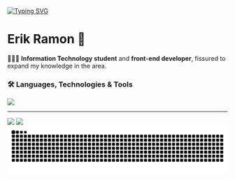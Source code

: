 <div align="left">
  <a href="https://git.io/typing-svg">
    <img src="https://readme-typing-svg.demolab.com?font=Jetbrains+mono+nerd&weight=600&size=22&pause=1000&color=988BC7&center=false&vCenter=true&random=false&width=525&lines=console.log('Welcome+to+my+profile!')" alt="Typing SVG">
  </a>
</div>

<h1>Erik Ramon 🚀</h1>

👨🏻‍💻 **Information Technology student** and **front-end developer**, fissured to expand my knowledge in the area.



### 🛠️ Languages, Technologies & Tools

<div style="display: flex">
  <img src="https://skillicons.dev/icons?i=react,javascript,html,css,java,arduino,vscode,git,github" />
</div>

---

<div align="left">
  <img height="180em" src="https://github-readme-stats.vercel.app/api?username=Erik3331&theme=omni&show_icons=true&hide_border=false&count_private=true" />
  <img height="180em" src="https://github-readme-stats.vercel.app/api/top-langs/?username=Erik3331&theme=omni&show_icons=true&hide_border=false&layout=compact" />
</div>



<picture align="center">
  <source media="(prefers-color-scheme: dark)" srcset="https://raw.githubusercontent.com/Erik3331/Erik3331/output/github-contribution-grid-snake-dark.svg">
  <source media="(prefers-color-scheme: light)" srcset="https://raw.githubusercontent.com/Erik3331/Erik3331/output/github-contribution-grid-snake-dark.svg">
  <img align="center" alt="github contribution grid snake animation" src="https://raw.githubusercontent.com/Erik3331/Erik3331/output/github-contribution-grid-snake.svg">
</picture>
